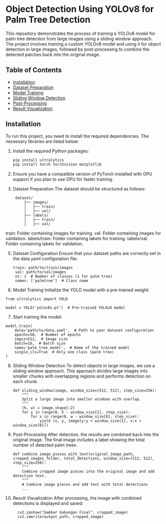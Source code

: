 # Object Detection Using YOLOv8 for Palm Tree Detection

This repository demonstrates the process of training a YOLOv8 model for palm tree detection from large images using a sliding window approach. The project involves training a custom YOLOv8 model and using it for object detection in large images, followed by post-processing to combine the detected patches back into the original image.

## Table of Contents
- [Installation](#installation)
- [Dataset Preparation](#dataset-preparation)
- [Model Training](#model-training)
- [Sliding Window Detection](#sliding-window-detection)
- [Post-Processing](#post-processing)
- [Result Visualization](#result-visualization)

## Installation

To run this project, you need to install the required dependencies. The necessary libraries are listed below:

1. Install the required Python packages:
   ```bash
   pip install ultralytics
   pip install torch torchvision matplotlib
   
2. Ensure you have a compatible version of PyTorch installed with GPU support if you plan to use GPU for faster training.

3. Dataset Preparation
The dataset should be structured as follows:
   ```
    dataset/
        ├── images/
        │   ├── train/
        │   ├── val/
        ├── labels/
        │   ├── train/
        │   ├── val/
   ```
train: Folder containing images for training.
val: Folder containing images for validation.
labels/train: Folder containing labels for training.
labels/val: Folder containing labels for validation.

5. Dataset Configuration
Ensure that your dataset paths are correctly set in the data.yaml configuration file:
     ```
     train: path/to/train/images
      val: path/to/val/images
      nc: 1  # Number of classes (1 for palm tree)
      names: ['palmtree']  # Class name
     ```
6. Model Training
Initialize the YOLO model with a pre-trained weight:
  ```
  from ultralytics import YOLO
  
  model = YOLO('yolov8s.pt')  # Pre-trained YOLOv8 model
  ```
7. Start training the model:
```
model.train(
    data='path/to/data.yaml',  # Path to your dataset configuration
    epochs=50,  # Number of epochs
    imgsz=512,  # Image size
    batch=16,  # Batch size
    name='palm_tree_model',  # Name of the trained model
    single_cls=True  # Only one class (palm tree)
)
```
8. Sliding Window Detection
To detect objects in large images, we use a sliding window approach. This approach divides large images into smaller chunks with overlapping regions and performs detection on each chunk.
    ```
    def sliding_window(image, window_size=(512, 512), step_size=256):
        """
        Split a large image into smaller windows with overlap.
        """
        (h, w) = image.shape[:2]
        for y in range(0, h - window_size[1], step_size):
            for x in range(0, w - window_size[0], step_size):
                yield (x, y, image[y:y + window_size[1], x:x + window_size[0]])
    ```
9. Post-Processing
After detection, the results are combined back into the original image. The final image includes a label showing the total number of detected palm trees.
    ```
    def combine_image_pieces_with_text(original_image_path, cropped_images_folder, total_detections, window_size=(512, 512), step_size=256):
        """
        Combine cropped image pieces into the original image and add detection text.
        """
        # Combine image pieces and add text with total detections
        ...
    ```
10. Result Visualization
After processing, the image with combined detections is displayed and saved:
    ```
      cv2.imshow("Gambar Gabungan Final", cropped_image)
      cv2.imwrite(output_path, cropped_image)
    ```

  

